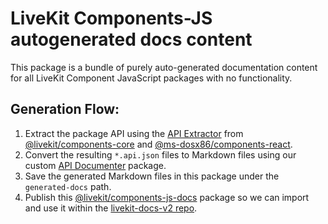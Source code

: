 # LiveKit Components-JS autogenerated docs content

This package is a bundle of purely auto-generated documentation content for all LiveKit Component JavaScript packages with no functionality.

## Generation Flow:

1. Extract the package API using the [API Extractor](https://api-extractor.com/) from [@livekit/components-core](../../packages/core/README.md) and [@ms-dosx86/components-react](../../packages/react/README.md).
2. Convert the resulting `*.api.json` files to Markdown files using our custom [API Documenter](../../tooling/api-documenter/README.md) package.
3. Save the generated Markdown files in this package under the `generated-docs` path.
4. Publish this [@livekit/components-js-docs](./README.md) package so we can import and use it within the [livekit-docs-v2 repo](https://github.com/livekit/livekit-docs-v2).
